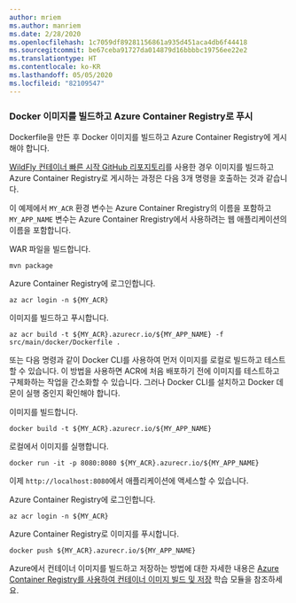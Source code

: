 ```yaml
---
author: mriem
ms.author: manriem
ms.date: 2/28/2020
ms.openlocfilehash: 1c7059df89281156861a935d451aca4db6f44418
ms.sourcegitcommit: be67ceba91727da014879d16bbbbc19756ee22e2
ms.translationtype: HT
ms.contentlocale: ko-KR
ms.lasthandoff: 05/05/2020
ms.locfileid: "82109547"
---
```

### <a name="build-and-push-the-docker-image-to-azure-container-registry"></a>Docker 이미지를 빌드하고 Azure Container Registry로 푸시

Dockerfile을 만든 후 Docker 이미지를 빌드하고 Azure Container Registry에 게시해야 합니다.

[WildFly 컨테이너 빠른 시작 GitHub 리포지토리](https://github.com/Azure/wildfly-container-quickstart)를 사용한 경우 이미지를 빌드하고 Azure Container Registry로 게시하는 과정은 다음 3개 명령을 호출하는 것과 같습니다.

이 예제에서 `MY_ACR` 환경 변수는 Azure Container Rregistry의 이름을 포함하고 `MY_APP_NAME` 변수는 Azure Container Rregistry에서 사용하려는 웹 애플리케이션의 이름을 포함합니다.

WAR 파일을 빌드합니다.

```shell
mvn package
```

Azure Container Registry에 로그인합니다.

```shell
az acr login -n ${MY_ACR}
```

이미지를 빌드하고 푸시합니다.

```shell
az acr build -t ${MY_ACR}.azurecr.io/${MY_APP_NAME} -f src/main/docker/Dockerfile .
```

또는 다음 명령과 같이 Docker CLI를 사용하여 먼저 이미지를 로컬로 빌드하고 테스트할 수 있습니다. 이 방법을 사용하면 ACR에 처음 배포하기 전에 이미지를 테스트하고 구체화하는 작업을 간소화할 수 있습니다. 그러나 Docker CLI를 설치하고 Docker 데몬이 실행 중인지 확인해야 합니다.

이미지를 빌드합니다.

```shell
docker build -t ${MY_ACR}.azurecr.io/${MY_APP_NAME}
```

로컬에서 이미지를 실행합니다.

```shell
docker run -it -p 8080:8080 ${MY_ACR}.azurecr.io/${MY_APP_NAME}
```

이제 `http://localhost:8080`에서 애플리케이션에 액세스할 수 있습니다.

Azure Container Registry에 로그인합니다.

```shell
az acr login -n ${MY_ACR}
```

Azure Container Registry로 이미지를 푸시합니다.

```shell
docker push ${MY_ACR}.azurecr.io/${MY_APP_NAME}
```

Azure에서 컨테이너 이미지를 빌드하고 저장하는 방법에 대한 자세한 내용은 [Azure Container Registry를 사용하여 컨테이너 이미지 빌드 및 저장](/learn/modules/build-and-store-container-images/) 학습 모듈을 참조하세요.
